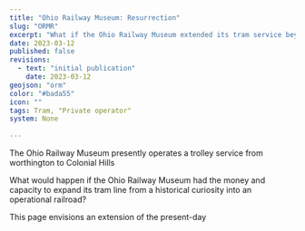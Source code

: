 ```yaml
---
title: "Ohio Railway Museum: Resurrection"
slug: "ORMR"
excerpt: "What if the Ohio Railway Museum extended its tram service beyond a single station?"
date: 2023-03-12
published: false
revisions:
  - text: "initial publication"
    date: 2023-03-12
geojson: "orm"
color: "#bada55"
icon: ""
tags: Tram, "Private operator"
system: None
    
---
```


The Ohio Railway Museum presently operates a trolley service from worthington to Colonial Hills

What would happen if the Ohio Railway Museum had the money and capacity to expand its tram line from a historical curiosity into an operational railroad?

This page envisions an extension of the present-day 
